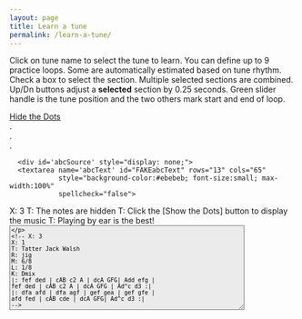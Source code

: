 ```yaml
---
layout: page
title: Learn a tune
permalink: /learn-a-tune/
---
```

<div>
<p>
Click on tune name to select the tune to learn. You can define up to 9 practice loops. Some are automatically estimated based on tune rhythm. Check a box to select the section. Multiple selected sections are combined. Up/Dn buttons adjust a <b>selected</b> section by 0.25 seconds. Green slider handle is the tune position and the two others mark start and end of loop.
</p>
<div id="debug"></div>
<!-- ***************************************************
Player controls
-->
<div class="row">
  <div class="small-6 medium-8 large-9 columns">
    <div class="player">
      <div id="audioPlayer"></div>
      <div id="showPlayer"></div>
    </div>
  </div>
  <div class="small-6 medium-4 large-3 columns">
    <div  style="float: left;">
      <a href="javascript:void(0);" id="HideShowDots" class="HideShowDotsButton" onclick="HideShowDots()">Hide the Dots</a>
    </div>
  </div>
</div>
<!-- ***************************************************
  loop presets
-->
<div class="row" style="font-size:14px;" min-width="300px">
  <div class="small-4 columns" id="segments0">.</div>
  <div class="small-4 columns" id="segments1">.</div>
  <div class="small-4 columns" id="segments2">.</div>
</div>
<!-- ***************************************************
  rendered ABC and tune selector scrolling table
-->
<div class="row">
  <div class="small-8 columns">  
      <div class="output">
        <div id="paper0" class="paper"></div>
      </div>
  </div>

      <div id='abcSource' style="display: none;">
      <textarea name='abcText' id="FAKEabcText" rows="13" cols="65"
                style="background-color:#ebebeb; font-size:small; max-width:100%"
                spellcheck="false">
X: 3
T: The notes are hidden
T: Click the [Show the Dots] button to display the music
T: Playing by ear is the best!
        </textarea>
        <textarea name='abcText' id="abcText" rows="13" cols="65"
                  style="background-color:#ebebeb; font-size:small; max-width:100%"
                  spellcheck="false">
<!-- X: 3
X: 1
T: Tatter Jack Walsh
R: jig
M: 6/8
L: 1/8
K: Dmix
|: fef ded | cAB c2 A | dcA GFG| Add efg |
fef ded | cAB c2 A | dcA GFG | Ad^c d3 :|
|: dfa afd | dfa agf | gef gea | gef gfe |
afd fed | cAB cde | dcA GFG| Ad^c d3 :|
-->
        </textarea>

      </div>

  <div class="small-4 columns" style="padding-top: 20px;">

<div class="tableSlider">
  <p><b>Select Tune by clicking name</b></p>
  <input type="range" min="0" max="100" value="0" id="tableSlider" style="width: 94%;" oninput="scrollTable(value)">
</div>
        <table id="tunes" class="tuneSelect"  style="display: block; height: 500px; overflow-y: scroll; font-size:14px; border: 2px solid LightGrey; border-radius: 10px;" onscroll="scroll_indicator()">
        <thead>
            <tr>
              <th style="width70%;">Tune Name</th>
              <th style="width:6%;">Key</th>
              <th style="width:14%;">Rhythm</th>
            </tr>
        </thead>
        <tbody>
            {% assign tunes = site.tunes %}
            {% assign sortedtunes = tunes | sort: 'titleID' %}
            {% assign tuneid = 200 %}
            {% for tune in sortedtunes %}
              {% if tune.mp3_file  contains "mp3" %}
                {% assign tuneid = tuneid | plus: 1 %}
                {% include LAT-tablerow-no-player.html tuneId=tuneid %}
              {% endif %}
            {% endfor %}
        </tbody>
      </table>
    </div>
</div>

<!-- <div class="player"> -->
<!-- <div id="audioPlayer"></div> -->
<!-- <div id="showPlayer"></div> -->
<div id="ABC"></div>

<div id="showLoops"></div>


<script src="{{ site.mp3_host }}/js/New_audioplayer.js"></script>
<script>

function changeTune(tuneNumber){

    var abc_text = document.getElementById("abc"+tuneNumber).innerHTML;
    var revised_abc=abc_text.replace("<!--", "");
    abc_text = revised_abc.replace("-->", "");
    document.getElementById("abcText").innerHTML = abc_text;

    var mp3url = document.getElementById("mp3_name"+tuneNumber).innerHTML;
    audioPlayer.innerHTML = createAudioPlayer();
    showPlayer.innerHTML = '<h4>Playing ' + mp3url + '</h4>';
    showPlayer.innerHTML += createMP3player_experimental('playABC', mp3url, 'mp3player_tunepage');

    createSlider('playPositionplayABC','RSplayABC');

    New_LoadAudio('trplayABC', audioplayerplayABC, pButtonplayABC,  playPositionplayABC, mp3url, APosplayABC, DurplayABC,  RSSplayABC);

    abc_editor = new window.ABCJS.Editor('abcText', { paper_id: "paper0", warnings_id:"warnings", render_options: {responsive: 'resize'}, indicate_changed: "true" });
    var total_note_count = count_bars_abc(document.getElementById("abcText").innerHTML);

    OneAudioPlayer.ondurationchange = function() {delay_update_segments(tuneNumber,total_note_count)};

}
function delay_update_segments(tuneNumber,total_note_count) {
  update_segments(tuneNumber,total_note_count);
  segmentArray = createSegmentTable();
  segments0.innerHTML = segmentArray[0];
  segments1.innerHTML = segmentArray[1];
  segments2.innerHTML = segmentArray[2];
  CurrentAudioSlider.noUiSlider.updateOptions({range: {'min': 0, 'max': Number(OneAudioPlayer.duration)}});
  CurrentAudioSlider.noUiSlider.setHandle(2,Number(OneAudioPlayer.duration));

}

function update_segments(tuneNumber,total_note_count){

  var seg_full = Number(OneAudioPlayer.duration);
  var  tune_rhythm = document.getElementById("tune_type"+tuneNumber).innerHTML;

  var repeats = document.getElementById("mp3_repeats"+tuneNumber).innerHTML;
  if (repeats < 1) { repeats = 2;} //not defined - default value = 2 possibly use total length?

  parts = document.getElementById("mp3_parts"+tuneNumber).innerHTML;
  //alert(parts);
  if (parts < 1) { // parts is not in md file

    switch(tune_rhythm) { //attempt to calculate number of parts
    case "reel":
    case "hornpipe":
    case "barndance":
      base_length = 128;
      break;
    case "mazurka":
    case "waltz":
    case "jig":
      base_length = 96;
      break;
    case "slip jig":
      base_length = 72;
      break;
    case "polka":
        base_length = 128;
        break;
    default:
      base_length = 128;
    }
    var divisions = total_note_count/base_length; // see if tune fits a pattern
    var int_divisions = Math.floor(divisions + 0.1);

    if((divisions-int_divisions)< 0.2){ // parts can be calculated
      parts=int_divisions;
    } else {
      parts=2; // parts can't be calculated - assigned to default value=2
    }
  }  
  var start1=0.0;
  var start2=0.0;
  var end1=0.0;
  var end2=0.0;
  var each_part = seg_full/repeats/parts;
  var current_segment = 0;
  var part_names = ["A", "B", "C", "D", "E", "F", "G", "H", "I"];
  if((parts*2)<10) {
    for(i=0;i<parts;i++){ // divide parts in half and fill in table;
      start1=each_part*i;
      end1=start1+each_part/2; // half of part
      start2=end1;
      end2=end1+each_part/2; // half of part     
      segments[i*2].start=start1.toFixed(2);
      segments[i*2].end=end1.toFixed(2); // half of part
      segments[i*2].name="Part-"+(part_names[i])+"1";
      segments[i*2+1].start=start2.toFixed(2);
      segments[i*2+1].end=end2.toFixed(2); // half of part
      segments[i*2+1].name="Part-"+(part_names[i])+"2";
      current_segment+=2;
    }
  } else if(parts <10){
    for(i=0;i<parts;i++){ // single division per part
      start1=each_part*i
      end1=start1+each_part;       
      segments[i].start=start1.toFixed(2);
      segments[i].end=end1.toFixed(2);
      segments[i].name="Part-"+(part_names[i]);
      current_segment+=1;
    }
  }

  for(i=current_segment;i<9;i++){// fill in rest of table
    segments[i].start=0.0;
    segments[i].end=seg_full.toFixed(2);
    segments[i].name="user-"+(i-current_segment+1);    
  }
/*
  Seg1=seg_full;

  segments = [
  {name: "A1 ",start: 0.0, end: Seg1/8},
  {name: "A2 ",start: Seg1/8, end: Seg1/4},
  {name: "A3 ",start: Seg1/4, end: Seg1/2},
  {name: "A4 ",start: Seg1/2, end: Seg1},
  {name: "B1 ",start: 16.5, end: 24.3},
  {name: "B2 ",start: 24.3, end: 32.3},
  {name: "B3 ",start: 0.0, end: Seg1/2},
  {name: "B4 ",start: Seg1/2, end: Seg1},
  {name: "User",start: 0.0, end: Seg1},
  ];
*/
}

function reloadPage() {
    window.location.reload(true);
}

let segments = [
{name: "Part-A1",start: 0.0, end: 7.5},
{name: "Part-A2",start: 7.5, end: 15.0},
{name: "Part-B1",start: 15.0, end: 22.6},
{name: "Part-B2",start: 22.6, end: 30.1},
{name: "user-1",start: 0, end: 60.29},
{name: "user-2",start: 0, end: 60.29},
{name: "user-3",start: 0, end: 60.29},
{name: "user-4",start: 0, end: 60.29},
{name: "user-5",start: 0, end: 60.29},
];
function MoveFromSlider(){
  CurrentAudioSlider.noUiSlider.setHandle(0,OneAudioPlayer.currentTime);
  BeginLoopTime = OneAudioPlayer.currentTime;
  //OneAudioPlayer.addEventListener("timeupdate", setAudioLoops);
  //alert(BeginLoopTime);
}
function MoveToSlider(){
  CurrentAudioSlider.noUiSlider.setHandle(2,OneAudioPlayer.currentTime);
  EndLoopTime = OneAudioPlayer.currentTime;
  OneAudioPlayer.addEventListener("timeupdate", setAudioLoops);
}
function createSegmentTable(){

  var segmentList0='<table><tr><th>&nbspLoop</th><th col width="3">&nbspShow</th><th><a href="javascript:void(0);" onclick="MoveFromSlider()"><span title="Click to mark loop beginning">From</a></th><th><a href="javascript:void(0);" onclick="MoveToSlider()"><span title="Click to mark loop end">To</a></th></tr><tbody>';
  var segmentList1='<table><tr><th>&nbspLoop</th><th col width="3">&nbspShow</th><th><a href="javascript:void(0);" onclick="MoveFromSlider()"><span title="Click to mark loop beginning">From</a></th><th><a href="javascript:void(0);" onclick="MoveToSlider()"><span title="Click to mark loop end">To</a></th></tr><tbody>';
  var segmentList2='<table><tr><th>&nbspLoop</th><th col width="3">&nbspShow</th><th><a href="javascript:void(0);" onclick="MoveFromSlider()"><span title="Click to mark loop beginning">From</a></th><th><a href="javascript:void(0);" onclick="MoveToSlider()"><span title="Click to mark loop end">To</a></th></tr><tbody>';

  for(i=0;i<segments.length;i++){
    j=Math.floor(i/3);
    switch (j) {
      case 0:
          segmentList0 += '<tr><td>'+segments[i].name+'</td>';
          segmentList0 += '<td>'+'<input class="loopClass" type="checkbox" onclick="applySegments()" id='+ "check"+i + '>'+'</td>';
          segmentList0 += '<td>'+  '<a href="javascript:void(0);" class = "upDownButton" id= "button' +i + 'up" onclick="Adjust_up('+i+', 0)"><span title=" + 1/4 second">Up</a><input class="loopClass" type="text" onchange="applySegments()" id="check' + i + 'from" size="4" style= "height: 18px;" value='+segments[i].start+'><a href="javascript:void(0);" class = "upDownButton" type="button" id= "button' +i + 'Dn" onclick="Adjust_down('+i+', 0)"><span title=" - 1/4 second">Dn</a></td>';
          segmentList0 += '<td>'+  '<a href="javascript:void(0);" class = "upDownButton" type="button" id= "button' +i + 'up" onclick="Adjust_up('+i+', 2)"><span title=" + 1/4 second">Up</a><input class="loopClass" type="text" onchange="applySegments()" id="check' + i + 'to" size="4" style= "height: 18px;" value='+segments[i].end+'><a href="javascript:void(0);" class = "upDownButton" type="button" id= "button' +i + 'Dn" onclick="Adjust_down('+i+', 2)"><span title=" - 1/4 second">Dn</a></td></tr>';
        break;
      case 1:
          segmentList1 += '<tr><td>'+segments[i].name+'</td>';
          segmentList1 += '<td>'+'<input class="loopClass" type="checkbox" onclick="applySegments()" id='+ "check"+i + '>'+'</td>';
          segmentList1 += '<td>'+  '<a href="javascript:void(0);" class = "upDownButton" type="button" id= "button' +i + 'up" onclick="Adjust_up('+i+', 0)"><span title=" + 1/4 second">Up</a><input class="loopClass" type="text" onchange="applySegments()" id="check' + i + 'from" size="4" style= "height: 18px;" value='+segments[i].start+'><a href="javascript:void(0);" class = "upDownButton" type="button" id= "button' +i + 'Dn" onclick="Adjust_down('+i+', 0)"><span title=" - 1/4 second">Dn</a></td>';
          segmentList1 += '<td>'+  '<a href="javascript:void(0);" class = "upDownButton" type="button" id= "button' +i + 'up" onclick="Adjust_up('+i+', 2)"><span title=" + 1/4 second">Up</a><input class="loopClass" type="text" onchange="applySegments()" id="check' + i + 'to" size="4" style= "height: 18px;" value='+segments[i].end+'><a href="javascript:void(0);" class = "upDownButton" type="button" id= "button' +i + 'Dn" onclick="Adjust_down('+i+', 2)"><span title=" - 1/4 second">Dn</a></td></tr>';
        break;
      case 2:
          segmentList2 += '<tr><td>'+segments[i].name+'</td>';
          segmentList2 += '<td>'+'<input class="loopClass" type="checkbox" onclick="applySegments()" id='+ "check"+i + '>'+'</td>';
          segmentList2 += '<td>'+  '<a href="javascript:void(0);" class = "upDownButton" type="button" id= "button' +i + 'up" onclick="Adjust_up('+i+', 0)"><span title=" + 1/4 second">Up</a><input class="loopClass" type="text" onchange="applySegments()" id="check' + i + 'from" size="4" style= "height: 18px;" value='+segments[i].start+'><a href="javascript:void(0);" class = "upDownButton" type="button" id= "button' +i + 'Dn" onclick="Adjust_down('+i+', 0)"><span title=" - 1/4 second">Dn</a></td>';
          segmentList2 += '<td>'+  '<a href="javascript:void(0);" class = "upDownButton" type="button" id= "button' +i + 'up" onclick="Adjust_up('+i+', 2)"><span title=" + 1/4 second">Up</a><input class="loopClass" type="text" onchange="applySegments()" id="check' + i + 'to" size="4" style= "height: 18px;" value='+segments[i].end+'><a href="javascript:void(0);" class = "upDownButton" type="button" id= "button' +i + 'Dn" onclick="Adjust_down('+i+', 2)"><span title=" - 1/4 second">Dn</a></td></tr>';
        break;
    }

  }
    segmentList0 += '</tbody></table>';
    segmentList1 +='</tbody></table>';
    segmentList2 +='</tbody></table>';
return [segmentList0, segmentList1, segmentList2];
}

function adjust_segment_controls(values, handle){

  var checked_slider = -1;
  var multiple_sliders = 0;
  for(i=0;i<9;i++){
    document.getElementById("check" + i).checked;
    if(document.getElementById("check" + i).checked){
      checked_slider = i;
      multiple_sliders++;
    }
  }
  //alert(checked_slider+", "+multiple_sliders);
  if((multiple_sliders>1)||(multiple_sliders==0)) {return;} //quit if more than one slider is checked

  document.getElementById("check" + checked_slider + "from").value = values[0];
  document.getElementById("check" + checked_slider + "to").value = values[2];
}

function applySegments(){
  var text='';
    var fullBeginLoopTime = parseFloat(OneAudioPlayer.duration);
    var fullEndLoopTime = 0.0;
    var numCheckedBoxes = 0.0;
    var tempBeginLoopTime=0.0;
    var tempEndLoopTime = 0.0;
    for(i=0;i<segments.length;i++){

      checkBox = document.getElementById("check"+i);
      fromId= document.getElementById("check"+i+"from");
      toId= document.getElementById("check"+i+"to");

      if (checkBox.checked == true){
          numCheckedBoxes++;
          tempBeginLoopTime = parseFloat(fromId.value);
          tempEndLoopTime = parseFloat(toId.value);
//alert("Is "+fullBeginLoopTime+" greater than "+tempBeginLoopTime);
          if(fullBeginLoopTime > tempBeginLoopTime) {
            //alert("A, "+BeginLoopTime+", "+fullBeginLoopTime);
            fullBeginLoopTime = tempBeginLoopTime;
          }
//alert("Is "+fullEndLoopTime+" less than "+tempEndLoopTime);          
          if(fullEndLoopTime < tempEndLoopTime) {
            //alert("B, "+tempEndLoopTime+", "+fullEndLoopTime);
            fullEndLoopTime = tempEndLoopTime;
          }
          //alert(i+", "+BeginLoopTime+", "+EndLoopTime+", "+fullBeginLoopTime+", "+fullEndLoopTime);
        }
    }
//alert(fullBeginLoopTime+", "+fullEndLoopTime);
    if(numCheckedBoxes > 0){ // do nothing unless at least one box is checked
      /*if (OneAudioPlayer.paused==false){ // audio is currently playing.
          OneAudioPlayer.pause(); // first pause the audio
          turnAudioBackOn = true;
      }*/
      OneAudioPlayer.currentTime = fullBeginLoopTime;
      OneAudioPlayer.addEventListener("timeupdate", setAudioLoops);
      // first reset to ends, then reposition
      CurrentAudioSlider.noUiSlider.setHandle(0,0);
      CurrentAudioSlider.noUiSlider.setHandle(2,OneAudioPlayer.duration);
      CurrentAudioSlider.noUiSlider.setHandle(1,0);
      // then set to positions in row
      CurrentAudioSlider.noUiSlider.setHandle(1,fullBeginLoopTime);
      CurrentAudioSlider.noUiSlider.setHandle(0,fullBeginLoopTime);
      CurrentAudioSlider.noUiSlider.setHandle(2,fullEndLoopTime);
      BeginLoopTime = fullBeginLoopTime;
      EndLoopTime = fullEndLoopTime;
      OneAudioPlayer.addEventListener("timeupdate", setAudioLoops);
      if (turnAudioBackOn){ // audio was  playing when they fiddled with the checkboxes
          var promise = OneAudioPlayer.play(); // then turn it back on
          if (promise) {
            promise.catch(function(error) { console.error(error); });
          }
          turnAudioBackOn = false; // and reset the flag
      }
       //alert("checked "+ i + "loops:  "+ fromId.value+" to "+ toId.value);
   }
//alert("checked "+ this.id + "loop:  "+ this.value);
}

function Adjust_up(row, inputBox) {
  var elName = "check"+row;
  if(document.getElementById(elName).checked == false) return;
  if(inputBox == 0){
    elName += "from";
  } else if (inputBox == 2) {
    elName += "to";
  }
  target = checkBox = document.getElementById(elName);
    NumValue=Number(target.value)
  if(NumValue <= (OneAudioPlayer.duration - 0.25)) {
    //alert("up "+target.value);
    target.value = Number(NumValue + 0.25).toFixed(2);
    if((inputBox == 0 ) & (OneAudioPlayer.currentTime < target.value)) {
      OneAudioPlayer.currentTime = target.value;
    }
    CurrentAudioSlider.noUiSlider.setHandle(inputBox,target.value);
    //alert(target.value);
    if(inputBox == 0){
      BeginLoopTime = target.value;
    } else if ( inputBox == 2){
      EndLoopTime = target.value;
    }
  }
}

function Adjust_down(row, inputBox){
  var elName = "check"+row;
  if(document.getElementById(elName).checked == false) return;
  if(inputBox == 0){
    elName += "from";
  } else if (inputBox == 2) {
    elName += "to";
  }
  target = checkBox = document.getElementById(elName);
  NumValue=Number(target.value)
  if(NumValue >= 0.25) {
    //alert("dn "+target.value);
    target.value = Number(NumValue - 0.25).toFixed(2);
    if((inputBox == 2) & (OneAudioPlayer.currentTime > target.value)) {
      OneAudioPlayer.currentTime = target.value;
    }
    CurrentAudioSlider.noUiSlider.setHandle(inputBox,target.value);
    //alert(target.value);
    if(inputBox == 0){
      BeginLoopTime = target.value;
    } else if ( inputBox == 2){
      EndLoopTime = target.value;
    }
  }


}
function New_LoadAudio(trID, audioplayer, pButton, positionSlider, audioSource, audioposition, duration, audioSpeed) {
//alert(trID+", "+ audioplayer+", "+ pButton+", "+ positionSlider+", "+ audioSource+", "+ audioposition+", "+ duration+", "+ audioSpeed);
    if (pButton.className == "playButton") {
        if (PreviousAudioID != audioplayer) { //only load if necessary
            OneAudioPlayer.src = audioSource;
            if (PreviousAudioID != null) { //reset previous audio player
                //audioSlider.noUiSlider.values[1] = 0;
                if (PreviouspButton != null) PreviouspButton.className = "playButton";
                OneAudioPlayer.removeEventListener("timeupdate", New_positionUpdate);
                OneAudioPlayer.removeEventListener("timeupdate", setAudioLoops);
                AudioPosition.innerHTML = "0.0";
                if (PreviousButton1ID != null) {
                    PreviousButton1ID.value = " Loop Start ";
                    PreviousButton2ID.value = " Loop End ";
                }
                if (document.getElementById(PreviousTrID)) {
                    document.getElementById(PreviousTrID).style.backgroundColor = '';
                }
                //alert(audioplayer.id+"::"+PreviousAudioID.id+"\n"+timeline.id+"::"+Previoustimeline.id+"\n"+Eventhandler);
            }
            //OneAudioPlayer.src = audioSource;
            PreviousAudioID = audioplayer;
            Previoustimeline = positionSlider;
            //Previousplayhead=playhead;
            PreviouspButton = pButton;
            AudioPosition = audioposition;
            DurationP = duration;
            PreviousTrID = trID;
            AudioSpeed = audioSpeed;
            // modify slider
            positionSlider.noUiSlider.updateOptions({
                tooltips: [wNumb({decimals: 1}), wNumb({decimals: 1}), wNumb({decimals: 1})],
                //range: {'min': 0, 'max': Number(OneAudioPlayer.duration)},
                //pips: {mode: 'count', values: 6, density: 6},
            });
            if (document.getElementById(trID)) {
                document.getElementById(trID).style.backgroundColor = 'khaki';
            }
        }
        CurrentAudioSlider = positionSlider;
        //OneAudioPlayer.playbackRate = audioSpeed.value / 100;
        OneAudioPlayer.addEventListener("timeupdate", New_positionUpdate);
        delay_load_upadate();
    }
}

function count_bars_abc(str) {
    /*
     * Our simple ABC player doesn't handle repeats well.
     * This function unrolls the ABC so that things play better.
     */
    var lines = str.split('\n'),
        j, header, newABCHeader = "",
        newABCNotes = "",
        tempStr = "",
        index = 0,
        res = "";
    var tokens = "";
    for (j = 0; j < lines.length; ++j) {
        header = ABCheader.exec(lines[j]);
        if (header) {
            // put the header lines back in place
            newABCHeader += lines[j] + "\n"; // consider special case of a keychange header K: in the middle
        } else if (/^\s*(?:%.*)?$/.test(lines[j])) {
            // Skip blank and comment lines.
            continue;
        } else {
            // Parse the notes.
            newABCNotes += lines[j];
        }
    }

    /*
     * Regular expression used to parse ABC - https://regex101.com/ was very helpful in decoding
     *

    ABCString = (?:\[[A-Za-z]:[^\]]*\])|\s+|%[^\n]*|![^\s!:|\[\]]*!|\+[^+|!]*\+|[_<>@^]?"[^"]*"|\[|\]|>+|<+|(?:(?:\^+|_+|=|)[A-Ga-g](?:,+|'+|))|\(\d+(?::\d+){0,2}|\d*\/\d+|\d+\/?|\/+|[xzXZ]|\[?\|:\]?|:?\|:?|::|.

    (?:\[[A-Za-z]:[^\]]*\]) matches nothing
    \s+|%[^\n]* matches spaces
    ![^\s!:|\[\]]*! no matches
    \+[^+|!]*\+ no matches
    [_<>@^]?"[^"]*" matches chords
    \[|\] matches [ or ]
    [_<>@^]?{[^"]*} matches grace note phrases {...}
    :?\|:? matches :| or |:
    (?:(?:\^+|_+|=|)[A-Ga-g](?:,+|'+|)) matches letters A-Ga-g in or out of chords and other words
    \(\d+(?::\d+){0,2} matches triplet, or quad symbol (3
    \d*\/\d+ matches fractions i.e. 4/4 1/8 etc
    \d+\/? matches all single digits
    \[\d+|\|\d+ matches first and second endings
    \|\||\|\] matches double bars either || or |]
    (\|\|)|(\|\])|:\||\|:|\[\d+|\|\d+ matches first and second endings, double bars, and right and left repeats

    */

    var fEnding = /\|1/g,
        sEnding = /\|2/g,
        lRepeat = /\|:/g,
        rRepeat = /:\|/g,
        dblBar = /\|\|/g,
        firstBar = /\|/g;
    var fEnding2 = /\[1/g,
        sEnding2 = /\[2/g,
        dblBar2 = /\|\]/g;
    var match, fBarPos = [],
        fEndPos = [],
        sEndPos = [],
        lRepPos = [],
        rRepPos = [],
        dblBarPos = [];
    var firstRepeat = 0,
        tokenString = [],
        tokenLocations = [],
        tokenCount = 0,
        sortedTokens = [],
        sortedTokenLocations = [];
    var pos = 0,
        endPos = 0,
        i = 0,
        k = 0,
        l = 0,
        m = 0,
        ntokenString = [];
    var bigABCNotes = "";


    while ((match = firstBar.exec(newABCNotes)) != null) {
        fBarPos.push(match.index);
    }
    tokenString[tokenCount] = "fb";
    if (fBarPos[0] > 6) {
        fBarPos[0] = 0;
    }
    tokenLocations[tokenCount++] = fBarPos[0]; // first bar
    while (((match = fEnding.exec(newABCNotes)) || (match = fEnding2.exec(newABCNotes))) != null) {
        fEndPos.push(match.index);
        tokenString[tokenCount] = "fe";
        tokenLocations[tokenCount++] = match.index; // first endings
    }
    while (((match = sEnding.exec(newABCNotes)) || (match = sEnding2.exec(newABCNotes))) != null) {
        sEndPos.push(match.index);
        tokenString[tokenCount] = "se";
        tokenLocations[tokenCount++] = match.index; // second endings
    }
    while ((match = rRepeat.exec(newABCNotes)) != null) {
        rRepPos.push(match.index);
        tokenString[tokenCount] = "rr";
        tokenLocations[tokenCount++] = match.index; // right repeats
    }
    while ((match = lRepeat.exec(newABCNotes)) != null) {
        lRepPos.push(match.index);
        tokenString[tokenCount] = "lr";
        tokenLocations[tokenCount++] = match.index; // left repeats
    }
    while (((match = dblBar.exec(newABCNotes)) || (match = dblBar2.exec(newABCNotes))) != null) {
        dblBarPos.push(match.index);
        tokenString[tokenCount] = "db";
        tokenLocations[tokenCount++] = match.index; // double bars
    }
    tokenString[tokenCount] = "lb";
    tokenLocations[tokenCount++] = fBarPos[fBarPos.length - 1]; // last bar


    var indices = tokenLocations.map(function(elem, index) {
        return index;
    });
    indices.sort(function(a, b) {
        return tokenLocations[a] - tokenLocations[b];
    });

    for (j = 0; j < tokenLocations.length; j++) {
        sortedTokens[j] = tokenString[indices[j]];
        sortedTokenLocations[j] = tokenLocations[indices[j]];
    }
    pos = 0;
    for (i = 0; i < sortedTokens.length; i++) {
        if (bigABCNotes.length > 1000) {
            break; //safety check
        }
        if ((sortedTokens[i] == "rr") || (sortedTokens[i] == "se")) { //find next repeat or second ending
            bigABCNotes += newABCNotes.substr(pos, sortedTokenLocations[i] - pos); //notes from last location to rr or se
            for (k = i - 1; k >= 0; k--) { //march backward from there
                // check for likely loop point
                if ((sortedTokens[k] == "se") || (sortedTokens[k] == "rr") || (sortedTokens[k] == "fb") || (sortedTokens[k] == "lr")) {
                    pos = sortedTokenLocations[k]; // mark loop beginning point
                    for (j = k + 1; j < sortedTokens.length; j++) { //walk forward from there
                        if ((sortedTokens[j] == "fe") || (sortedTokens[j] == "rr")) { // walk to likely stopping point (first ending or repeat)
                            bigABCNotes += newABCNotes.substr(pos, sortedTokenLocations[j] - pos);
                            pos = sortedTokenLocations[j]; // mark last position encountered
                            i = j + 1; //consume tokens from big loop
                            if (sortedTokens[j] == "fe") { //if we got to a first ending we have to skip it...
                                for (l = j; l < sortedTokens.length; l++) { //walk forward from here until the second ending
                                    if (sortedTokens[l] == "se") {
                                        for (m = l; m < sortedTokens.length; m++) { //look for end of second ending
                                            if (sortedTokens[m] == "db") { //a double bar marks the end of a second ending
                                                bigABCNotes += newABCNotes.substr(sortedTokenLocations[l],
                                                    sortedTokenLocations[m] - sortedTokenLocations[l]); //record second ending
                                                pos = sortedTokenLocations[m]; //mark most forward progress
                                                i = m + 1; //consume the tokens from the main loop
                                                break; //quit looking
                                            }
                                        } //for m
                                        i = l + 1; //consume tokens TED: CHECK THIS
                                        break; //quit looking
                                    }
                                } //for l
                            }
                            break;
                        }
                    } //for j
                    break;
                } //if
            } //for k
        } //if
    } //for i

    bigABCNotes += newABCNotes.substr(pos, sortedTokenLocations[sortedTokens.length - 1] - pos);
    bigABCNotes += "\""; //hack to make sure the newBigABCNotes gets fills when there are not quotes

    var newBigABCNotes = "";
    for (j = 0; j < bigABCNotes.length; j++) {
        if (bigABCNotes[j] == "\"") {
            newBigABCNotes = [bigABCNotes.slice(0, j), "\\\"", bigABCNotes.slice(j)].join('');
        }
        newBigABCNotes = newBigABCNotes.substring(0, newBigABCNotes.length - 3); //undo hack
    }
    tempABCNotes = newBigABCNotes.toLowerCase();
    tempABCNotes = tempABCNotes.replace(/(?=[(])/g, 'z');

    var count = (tempABCNotes.match(/a/g) || []).length;
        count += (tempABCNotes.match(/b/g) || []).length;
        count += (tempABCNotes.match(/c/g) || []).length;
        count += (tempABCNotes.match(/d/g) || []).length;
        count += (tempABCNotes.match(/e/g) || []).length;
        count += (tempABCNotes.match(/f/g) || []).length;
        count += (tempABCNotes.match(/g/g) || []).length;
        count += (tempABCNotes.match(/2/g) || []).length; // note already counted so +1
        count += (tempABCNotes.match(/3/g) || []).length*2; // note + 2
        count += (tempABCNotes.match(/4/g) || []).length*3; // note + 3
        count -= (tempABCNotes.match(/z/g) || []).length*3; //remove triplets (confusing, but correct)
/*  count is the total number of beats,
    A 16 bar A part reel = 128 beats,
    A 16 bar A part jig = 96 beats,
    for a normal AA BB reel, count should be ~256.
    For a normal AA BB jig, ~192.
    if count ~ 384 it is probably an AA BB CC reel
    if count ~ 288 it is probably an AA BB CC jig
    For normally structured tunes (e.g. AA BB) using various values of count,
    and tune type (jig/reel) we can guess at the structure.
    We know the tune duration, but not the number of repeats of the tune
    on the recording.  If we knew that we could approximate the timing loops.
    We could guess most tunes have 2 full repeats...
    We should add one or two values to the tune.md files:
        number of times tune is repeated (needed)
        and number of parts e.g. 2 if A and B parts, 3 if A B C, etc,
        perhaps it could be in the form of AABB, AABBCC, ABCDE, etc.
    If a 2 part (A&B) reel is repeated 3 times
    duration (found when mp3 file is read) / 3 = time for 1 full loop;
    From 0 to (duration / 3) / 2 = A part.
    From (duration / 3) / 2 to (duration / 3) = B part, etc.
*/
    return (count);
}

  $(document).ready(function() {
    var mp3url = "../mp3/tatter-jack-walsh.mp3";
    audioPlayer.innerHTML = createAudioPlayer();
    showPlayer.innerHTML = '<h4>Playing ' + mp3url + '</h4>';
    showPlayer.innerHTML += createMP3player_experimental('playABC', mp3url, 'mp3player_tunepage');
    createSlider('playPositionplayABC','RSplayABC');
    var segmentArray = createSegmentTable();
    segments0.innerHTML = segmentArray[0];
    segments1.innerHTML = segmentArray[1];
    segments2.innerHTML = segmentArray[2];
    New_LoadAudio('trplayABC', audioplayerplayABC, pButtonplayABC,  playPositionplayABC, mp3url, APosplayABC, DurplayABC,  RSSplayABC);
    abc_editor = new window.ABCJS.Editor('abcText', { paper_id: "paper0", warnings_id:"warnings", render_options: {responsive: 'resize'}, indicate_changed: "true" });
  });

  function scroll_indicator() {
    var elmnt = document.getElementById("tunes");
    var tuneScroll = elmnt.scrollTop;
    var height = elmnt.scrollHeight - elmnt.clientHeight;
    var scrolled = (tuneScroll / height) * 100;
    document.getElementById("tableSlider").value = scrolled;
  }  
  function scrollTable(value) {
    var elmnt = document.getElementById("tunes");
    //var tuneScroll = elmnt.scrollTop;
    var height = elmnt.scrollHeight - elmnt.clientHeight
    elmnt.scrollTop=(height*value/100);
  }

  function HideShowDots(){
        if(document.getElementById("HideShowDots").innerHTML=="Hide the Dots"){
          abc_editor = new window.ABCJS.Editor('FAKEabcText', { paper_id: "paper0", warnings_id:"warnings", render_options: {responsive: 'resize'}, indicate_changed: "true" });
          document.getElementById("HideShowDots").innerHTML="Show the Dots";
        } else{
          abc_editor = new window.ABCJS.Editor('abcText', { paper_id: "paper0", warnings_id:"warnings", render_options: {responsive: 'resize'}, indicate_changed: "true" });
          document.getElementById("HideShowDots").innerHTML="Hide the Dots";
        }
  }
</script>
<style>
.upDownButton {
  background-color: #1c2e20;
  border: 1px solid white;
  color: white;
  padding: 1px;
  align: center;
  text-align: center;
  font-size: 13px;
  cursor: pointer;
}
.loopClass {
  font-size: 14px;
  border-radius: 2px;
  width: 45px;
}
.tableSlider {
  width: 94%;
  padding: 0 3%;
}
.tuneSelect {
  width: 90%;
}
a {
  color: #f0f0f0;
}
.HideShowDotsButton {
  -moz-box-shadow:inset 0px 1px 0px 0px #caefab;
	-webkit-box-shadow:inset 0px 1px 0px 0px #caefab;
	box-shadow:inset 0px 1px 0px 0px #caefab;
	background:-webkit-gradient(linear, left top, left bottom, color-stop(0.05, #61cc04), color-stop(1, #55ab0f));
	background:-moz-linear-gradient(top, #61cc04 5%, #55ab0f 100%);
	background:-webkit-linear-gradient(top, #61cc04 5%, #55ab0f 100%);
	background:-o-linear-gradient(top, #61cc04 5%, #55ab0f 100%);
	background:-ms-linear-gradient(top, #61cc04 5%, #55ab0f 100%);
	background:linear-gradient(to bottom, #61cc04 5%, #55ab0f 100%);
	filter:progid:DXImageTransform.Microsoft.gradient(startColorstr='#61cc04', endColorstr='#55ab0f',GradientType=0);
	background-color:#61cc04;
	-moz-border-radius:6px;
	-webkit-border-radius:6px;
	border-radius:6px;
	border:1px solid #268a16;
	display:inline-block;
	cursor:pointer;
	color:#306108;
	font-family:Arial;
	font-size:16px;
	font-weight:bold;
	padding:7px 33px;
	text-decoration:none;
	text-shadow:0px 1px 0px #aade7c;
}
.HideShowDotsButton:hover {
  background:-webkit-gradient(linear, left top, left bottom, color-stop(0.05, #55ab0f), color-stop(1, #61cc04));
	background:-moz-linear-gradient(top, #55ab0f 5%, #61cc04 100%);
	background:-webkit-linear-gradient(top, #55ab0f 5%, #61cc04 100%);
	background:-o-linear-gradient(top, #55ab0f 5%, #61cc04 100%);
	background:-ms-linear-gradient(top, #55ab0f 5%, #61cc04 100%);
	background:linear-gradient(to bottom, #55ab0f 5%, #61cc04 100%);
	filter:progid:DXImageTransform.Microsoft.gradient(startColorstr='#55ab0f', endColorstr='#61cc04',GradientType=0);
	background-color:#55ab0f;
}
.HideShowDotsButton:active {
	position:relative;
	top:1px;
}
</style>

